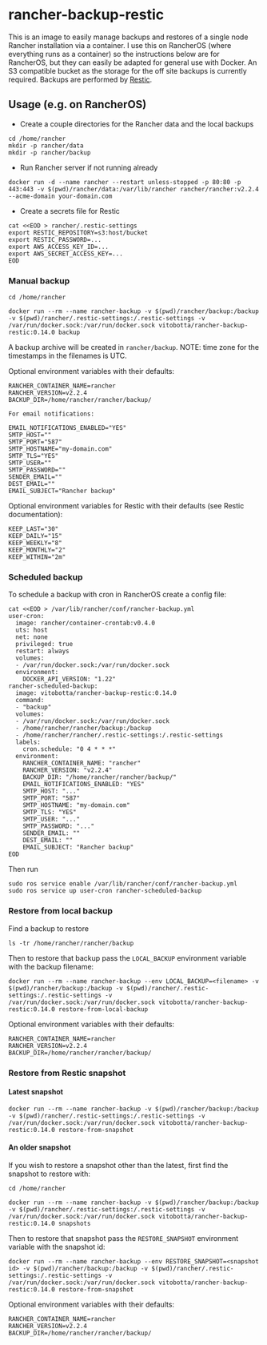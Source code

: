 # rancher-backup-restic

This is an image to easily manage backups and restores of a single node Rancher installation via a container. I use this on RancherOS (where everything runs as a container) so the instructions below are for RancherOS, but they can easily be adapted for general use with Docker. An S3 compatible bucket as the storage for the off site backups is currently required. Backups are performed by [Restic](https://restic.net/).

## Usage (e.g. on RancherOS)

- Create a couple directories for the Rancher data and the local backups

```
cd /home/rancher
mkdir -p rancher/data
mkdir -p rancher/backup
```

- Run Rancher server if not running already

```
docker run -d --name rancher --restart unless-stopped -p 80:80 -p 443:443 -v $(pwd)/rancher/data:/var/lib/rancher rancher/rancher:v2.2.4 --acme-domain your-domain.com
```

- Create a secrets file for Restic

```
cat <<EOD > rancher/.restic-settings
export RESTIC_REPOSITORY=s3:host/bucket
export RESTIC_PASSWORD=...
export AWS_ACCESS_KEY_ID=...
export AWS_SECRET_ACCESS_KEY=...
EOD
```

### Manual backup

```
cd /home/rancher

docker run --rm --name rancher-backup -v $(pwd)/rancher/backup:/backup -v $(pwd)/rancher/.restic-settings:/.restic-settings -v /var/run/docker.sock:/var/run/docker.sock vitobotta/rancher-backup-restic:0.14.0 backup
```

A backup archive will be created in `rancher/backup`. NOTE: time zone for the timestamps in the filenames is UTC.

Optional environment variables with their defaults:

```
RANCHER_CONTAINER_NAME=rancher
RANCHER_VERSION=v2.2.4
BACKUP_DIR=/home/rancher/rancher/backup/

For email notifications:

EMAIL_NOTIFICATIONS_ENABLED="YES"
SMTP_HOST=""
SMTP_PORT="587"
SMTP_HOSTNAME="my-domain.com"
SMTP_TLS="YES"
SMTP_USER=""
SMTP_PASSWORD=""
SENDER_EMAIL=""
DEST_EMAIL=""
EMAIL_SUBJECT="Rancher backup"
```

Optional environment variables for Restic with their defaults (see Restic documentation):

```
KEEP_LAST="30"
KEEP_DAILY="15"
KEEP_WEEKLY="8"
KEEP_MONTHLY="2"
KEEP_WITHIN="2m"
```

### Scheduled backup

To schedule a backup with cron in RancherOS create a config file:

```
cat <<EOD > /var/lib/rancher/conf/rancher-backup.yml
user-cron:
  image: rancher/container-crontab:v0.4.0
  uts: host
  net: none
  privileged: true
  restart: always
  volumes:
  - /var/run/docker.sock:/var/run/docker.sock
  environment:
    DOCKER_API_VERSION: "1.22"
rancher-scheduled-backup:
  image: vitobotta/rancher-backup-restic:0.14.0
  command:
  - "backup"
  volumes:
  - /var/run/docker.sock:/var/run/docker.sock
  - /home/rancher/rancher/backup:/backup
  - /home/rancher/rancher/.restic-settings:/.restic-settings
  labels:
    cron.schedule: "0 4 * * *"
  environment:
    RANCHER_CONTAINER_NAME: "rancher"
    RANCHER_VERSION: "v2.2.4"
    BACKUP_DIR: "/home/rancher/rancher/backup/"
    EMAIL_NOTIFICATIONS_ENABLED: "YES"
    SMTP_HOST: "..."
    SMTP_PORT: "587"
    SMTP_HOSTNAME: "my-domain.com"
    SMTP_TLS: "YES"
    SMTP_USER: "..."
    SMTP_PASSWORD: "..."
    SENDER_EMAIL: ""
    DEST_EMAIL: ""
    EMAIL_SUBJECT: "Rancher backup"
EOD
```

Then run

```
sudo ros service enable /var/lib/rancher/conf/rancher-backup.yml
sudo ros service up user-cron rancher-scheduled-backup
```

### Restore from local backup

Find a backup to restore

```
ls -tr /home/rancher/rancher/backup
```

Then to restore that backup pass the `LOCAL_BACKUP` environment variable with the backup filename:

```
docker run --rm --name rancher-backup --env LOCAL_BACKUP=<filename> -v $(pwd)/rancher/backup:/backup -v $(pwd)/rancher/.restic-settings:/.restic-settings -v /var/run/docker.sock:/var/run/docker.sock vitobotta/rancher-backup-restic:0.14.0 restore-from-local-backup
```

Optional environment variables with their defaults:

```
RANCHER_CONTAINER_NAME=rancher
RANCHER_VERSION=v2.2.4
BACKUP_DIR=/home/rancher/rancher/backup/
```


### Restore from Restic snapshot

#### Latest snapshot

```
docker run --rm --name rancher-backup -v $(pwd)/rancher/backup:/backup -v $(pwd)/rancher/.restic-settings:/.restic-settings -v /var/run/docker.sock:/var/run/docker.sock vitobotta/rancher-backup-restic:0.14.0 restore-from-snapshot
```

#### An older snapshot

If you wish to restore a snapshot other than the latest, first find the snapshot to restore with:

```
cd /home/rancher

docker run --rm --name rancher-backup -v $(pwd)/rancher/backup:/backup -v $(pwd)/rancher/.restic-settings:/.restic-settings -v /var/run/docker.sock:/var/run/docker.sock vitobotta/rancher-backup-restic:0.14.0 snapshots
```

Then to restore that snapshot pass the `RESTORE_SNAPSHOT` environment variable with the snapshot id:

```
docker run --rm --name rancher-backup --env RESTORE_SNAPSHOT=<snapshot id> -v $(pwd)/rancher/backup:/backup -v $(pwd)/rancher/.restic-settings:/.restic-settings -v /var/run/docker.sock:/var/run/docker.sock vitobotta/rancher-backup-restic:0.14.0 restore-from-snapshot
```

Optional environment variables with their defaults:

```
RANCHER_CONTAINER_NAME=rancher
RANCHER_VERSION=v2.2.4
BACKUP_DIR=/home/rancher/rancher/backup/
```
